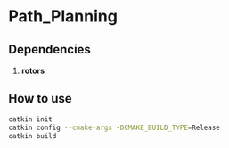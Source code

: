 # Path_Planning

## Dependencies

1. **rotors**

## How to use

```bash
catkin init
catkin config --cmake-args -DCMAKE_BUILD_TYPE=Release
catkin build
```
